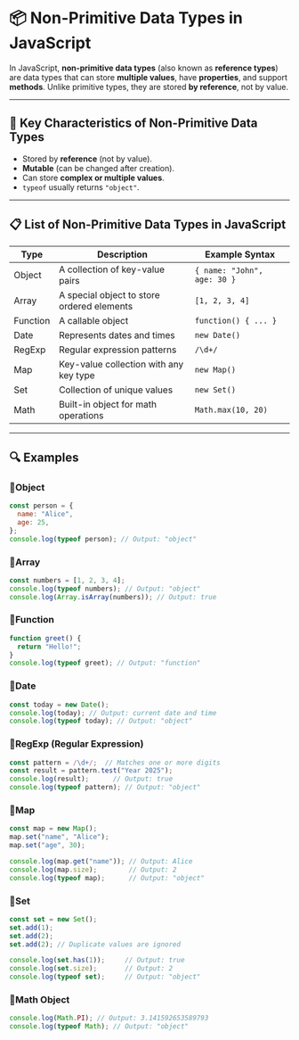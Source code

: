 # 📦 Non-Primitive Data Types in JavaScript

In JavaScript, **non-primitive data types** (also known as **reference types**) are data types that can store **multiple values**, have **properties**, and support **methods**. Unlike primitive types, they are stored **by reference**, not by value.

---

## 🧠 Key Characteristics of Non-Primitive Data Types

- Stored by **reference** (not by value).
- **Mutable** (can be changed after creation).
- Can store **complex or multiple values**.
- `typeof` usually returns `"object"`.

---

## 📋 List of Non-Primitive Data Types in JavaScript

| Type    | Description                                 | Example Syntax                |
|---------|---------------------------------------------|-------------------------------|
| Object  | A collection of key-value pairs             | `{ name: "John", age: 30 }`   |
| Array   | A special object to store ordered elements  | `[1, 2, 3, 4]`                |
| Function| A callable object                           | `function() { ... }`          |
| Date    | Represents dates and times                  | `new Date()`                  |
| RegExp  | Regular expression patterns                 | `/\d+/`                       |
| Map     | Key-value collection with any key type      | `new Map()`                   |
| Set     | Collection of unique values                 | `new Set()`                   |
| Math    | Built-in object for math operations         | `Math.max(10, 20)`            |

---

## 🔍 Examples

### 🔸Object

```javascript
const person = {
  name: "Alice",
  age: 25,
};
console.log(typeof person); // Output: "object"
```

### 🔸Array
```javascript
const numbers = [1, 2, 3, 4];
console.log(typeof numbers); // Output: "object"
console.log(Array.isArray(numbers)); // Output: true
```

### 🔸Function
```javascript
function greet() {
  return "Hello!";
}
console.log(typeof greet); // Output: "function"
```

### 🔸Date
```javascript
const today = new Date();
console.log(today); // Output: current date and time
console.log(typeof today); // Output: "object"
```

### 🔸RegExp (Regular Expression)
```javascript
const pattern = /\d+/;  // Matches one or more digits
const result = pattern.test("Year 2025");
console.log(result);      // Output: true
console.log(typeof pattern); // Output: "object"
```

### 🔸Map
```javascript
const map = new Map();
map.set("name", "Alice");
map.set("age", 30);

console.log(map.get("name")); // Output: Alice
console.log(map.size);        // Output: 2
console.log(typeof map);      // Output: "object"
```

### 🔸Set
```javascript
const set = new Set();
set.add(1);
set.add(2);
set.add(2); // Duplicate values are ignored

console.log(set.has(1));     // Output: true
console.log(set.size);       // Output: 2
console.log(typeof set);     // Output: "object"
```

### 🔸Math Object
```javascript
console.log(Math.PI); // Output: 3.141592653589793
console.log(typeof Math); // Output: "object"
```

